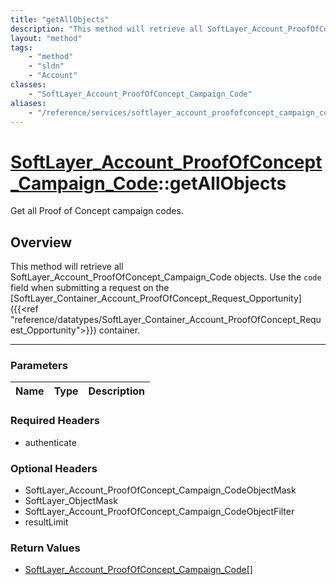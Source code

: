 ```yaml
---
title: "getAllObjects"
description: "This method will retrieve all SoftLayer_Account_ProofOfConcept_Campaign_Code objects. Use the `code` field when submitti... "
layout: "method"
tags:
    - "method"
    - "sldn"
    - "Account"
classes:
    - "SoftLayer_Account_ProofOfConcept_Campaign_Code"
aliases:
    - "/reference/services/softlayer_account_proofofconcept_campaign_code/getAllObjects"
---
```

# [SoftLayer_Account_ProofOfConcept_Campaign_Code](/reference/services/SoftLayer_Account_ProofOfConcept_Campaign_Code)::getAllObjects


Get all Proof of Concept campaign codes.


## Overview 
This method will retrieve all SoftLayer_Account_ProofOfConcept_Campaign_Code objects. Use the `code` field when submitting a request on the [SoftLayer_Container_Account_ProofOfConcept_Request_Opportunity]({{<ref "reference/datatypes/SoftLayer_Container_Account_ProofOfConcept_Request_Opportunity">}}) container. 

-----

### Parameters 
|Name | Type | Description |
| --- | --- | --- |


### Required Headers
* authenticate


### Optional Headers
* SoftLayer_Account_ProofOfConcept_Campaign_CodeObjectMask
* SoftLayer_ObjectMask
* SoftLayer_Account_ProofOfConcept_Campaign_CodeObjectFilter
* resultLimit

### Return Values
* <a href='/reference/datatypes/SoftLayer_Account_ProofOfConcept_Campaign_Code'>SoftLayer_Account_ProofOfConcept_Campaign_Code[] </a>





